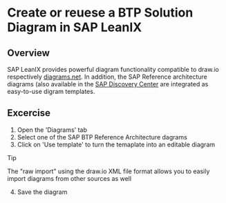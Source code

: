 # Create or reuese a BTP Solution Diagram in SAP LeanIX

## Overview
SAP LeanIX provides powerful diagram functionality compatible to draw.io respectively [diagrams.net](https://diagrams.net). In addition, the SAP Reference architecture diagrams (also available in the [SAP Discovery Center](https://discovery-center.cloud.sap/refArchCatalog/) are integrated as easy-to-use digram templates.

## Excercise

1. Open the 'Diagrams' tab
2. Select one of the SAP BTP Reference Architecture dagrams
3. Click on 'Use template' to turn the temaplate into an editable diagram
> [!TIP]
> The "raw import" using the draw.io XML file format allows you to easily import diagrams from other sources as well
4. Save the diagram
